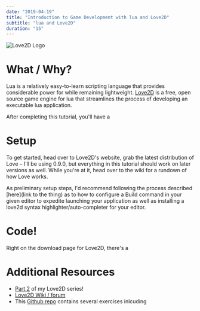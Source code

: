 ```yaml
---
date: "2019-04-19"
title: "Introduction to Game Development with lua and Love2D"
subtitle: "lua and Love2D"
duration: "15"
---
```

![Love2D Logo]('https://love2d.org/style/logo.png')

# What / Why?
Lua is a relatively easy-to-learn scripting language that provides considerable power for while remaining lightweight.  <ins>[Love2D](https://love2d.org/)</ins> is a free, open source game engine for lua that streamlines the process of developing an executable lua application.

After completing this tutorial, you'll have a

# Setup
To get started, head over to Love2D's website, grab the latest distribution  of Love – I'll be using 0.9.0, but everything in this tutorial should work on later versions as well.  While you're at it, head over to the wiki for a rundown of how Love works.


As preliminary setup steps, I'd recommend following the process described [here](link to the thing) as to how to configure a Build command in your given editor to expedite launching your application as well as installing a love2d syntax highlighter/auto-completer for your editor.
# Code!
Right on the download page for Love2D, there's a  
# Additional Resources
- [Part 2](murphypone.github.io/code-blog/lua-intermediate) of my Love2D series!
- [Love2D Wiki / forum](https://love2d.org/wiki/Main_Page)
- This [Github repo](link) contains several exercises inlcuding
